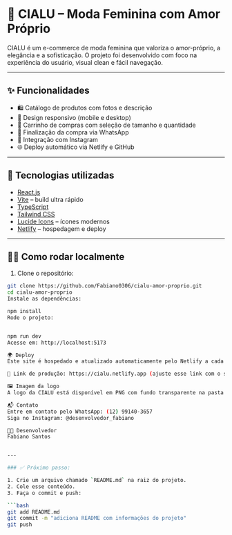 # 👗 CIALU – Moda Feminina com Amor Próprio

CIALU é um e-commerce de moda feminina que valoriza o amor-próprio, a elegância e a sofisticação. O projeto foi desenvolvido com foco na experiência do usuário, visual clean e fácil navegação.

---

## ✨ Funcionalidades

- 🛍️ Catálogo de produtos com fotos e descrição
- 📱 Design responsivo (mobile e desktop)
- 🛒 Carrinho de compras com seleção de tamanho e quantidade
- 💬 Finalização da compra via WhatsApp
- 📸 Integração com Instagram
- 🌐 Deploy automático via Netlify e GitHub

---

## 🚀 Tecnologias utilizadas

- [React.js](https://reactjs.org/)
- [Vite](https://vitejs.dev/) – build ultra rápido
- [TypeScript](https://www.typescriptlang.org/)
- [Tailwind CSS](https://tailwindcss.com/)
- [Lucide Icons](https://lucide.dev/) – ícones modernos
- [Netlify](https://www.netlify.com/) – hospedagem e deploy

---

## 🧑‍💻 Como rodar localmente

1. Clone o repositório:

```bash
git clone https://github.com/Fabiano0306/cialu-amor-proprio.git
cd cialu-amor-proprio
Instale as dependências:

npm install
Rode o projeto:


npm run dev
Acesse em: http://localhost:5173

🌍 Deploy
Este site é hospedado e atualizado automaticamente pelo Netlify a cada novo push no GitHub.

🔗 Link de produção: https://cialu.netlify.app (ajuste esse link com o seu real)

🖼️ Imagem da logo
A logo da CIALU está disponível em PNG com fundo transparente na pasta /public/lovable-uploads/.

📬 Contato
Entre em contato pelo WhatsApp: (12) 99140-3657
Siga no Instagram: @desenvolvedor_fabiano

👨‍💻 Desenvolvedor
Fabiano Santos


---

### ✅ Próximo passo:

1. Crie um arquivo chamado `README.md` na raiz do projeto.
2. Cole esse conteúdo.
3. Faça o commit e push:

```bash
git add README.md
git commit -m "adiciona README com informações do projeto"
git push

